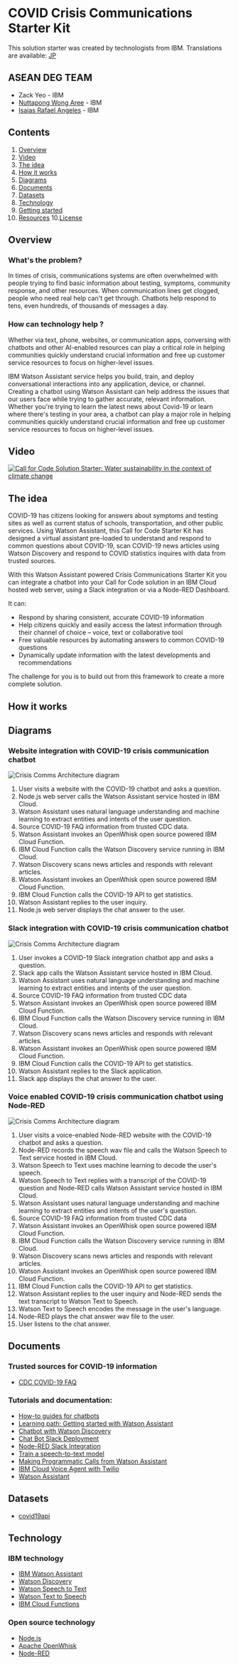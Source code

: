 # COVID Crisis Communications Starter Kit

This solution starter was created by technologists from IBM.  Translations are available: [JP](/README_JP.md)

## ASEAN DEG TEAM

- Zack Yeo - IBM
- [Nuttapong Wong Aree](https://developer.ibm.com/profiles/wonganut/) - IBM
- [Isaias Rafael Angeles](https://developer.ibm.com/profiles/isaias/) - IBM


## Contents

1. [Overview](#overview)
2. [Video](#video)
3. [The idea](#the-idea)
4. [How it works](#how-it-works)
5. [Diagrams](#diagrams)
6. [Documents](#documents)
7. [Datasets](#datasets)
8. [Technology](#technology)
9. [Getting started](#getting-started)
9. [Resources](#resources)
10.[License](#license)

## Overview

### What's the problem?
In times of crisis, communications systems are often overwhelmed with people trying to find basic information about testing, symptoms, community response, and other resources. When communication lines get clogged, people who need real help can't get through. Chatbots help respond to tens, even hundreds, of thousands of messages a day.

### How can technology help ?

Whether via text, phone, websites, or communication apps, conversing with chatbots and other AI-enabled resources can play a critical role in helping communities quickly understand crucial information and free up customer service resources to focus on higher-level issues.

IBM Watson Assistant service helps you build, train, and deploy conversational interactions into any application, device, or channel. Creating a chatbot using Watson Assistant can help address the issues that our users face while trying to gather accurate, relevant information. Whether you're trying to learn the latest news about Covid-19 or learn where there's testing in your area, a chatbot can play a major role in helping communities quickly understand crucial information and free up customer service resources to focus on higher-level issues.

## Video

[![Call for Code Solution Starter: Water sustainability in the context of climate change ](https://img.youtube.com/vi/WzEj_m0hwF0/0.jpg)](https://www.youtube.com/watch?v=WzEj_m0hwF0)

## The idea

COVID-19 has citizens looking for answers about symptoms and testing sites as well as current status of schools, transportation, and other public services. Using Watson Assistant, this Call for Code Starter Kit has designed a virtual assistant pre-loaded to understand and respond to common questions about COVID-19, scan COVID-19 news articles using Watson Discovery and respond to COVID statistics inquires with data from trusted sources.

With this Watson Assistant powered Crisis Communications Starter Kit you can integrate a chatbot into your Call for Code solution in an IBM Cloud hosted web server, using a Slack integration or via a Node-RED Dashboard. 

It can:
- Respond by sharing consistent, accurate COVID-19 information
- Help citizens quickly and easily access the latest information through their channel of choice – voice, text or collaborative tool
- Free valuable resources by automating answers to common COVID-19 questions
- Dynamically update information with the latest developments and recommendations

The challenge for you is to build out from this framework to create a more complete solution.

## How it works


## Diagrams

### Website integration with COVID-19 crisis communication chatbot

![Crisis Comms Architecture diagram](/images/Crisis-Comms-Architecture-Nodejs-WebServer.png)

1. User visits a website with the COVID-19 chatbot and asks a question.
2. Node.js web server calls the Watson Assistant service hosted in IBM Cloud.
3. Watson Assistant uses natural language understanding and machine learning to extract entities and intents of the user question.
4. Source COVID-19 FAQ information from trusted CDC data.
5. Watson Assistant invokes an OpenWhisk open source powered IBM Cloud Function.
6. IBM Cloud Function calls the Watson Discovery service running in IBM Cloud.
7. Watson Discovery scans news articles and responds with relevant articles.
8. Watson Assistant invokes an OpenWhisk open source powered IBM Cloud Function.
9. IBM Cloud Function calls the COVID-19 API to get statistics.
10. Watson Assistant replies to the user inquiry.
11. Node.js web server displays the chat answer to the user.

### Slack integration with COVID-19 crisis communication chatbot

![Crisis Comms Architecture diagram](/images/Crisis-Comms-Architecture-Slack-Integration.png)

1. User invokes a COVID-19 Slack integration chatbot app and asks a question.
2. Slack app calls the Watson Assistant service hosted in IBM Cloud.
3. Watson Assistant uses natural language understanding and machine learning to extract entities and intents of the user question.
4. Source COVID-19 FAQ information from trusted CDC data
5. Watson Assistant invokes an OpenWhisk open source powered IBM Cloud Function.
6. IBM Cloud Function calls the Watson Discovery service running in IBM Cloud.
7. Watson Discovery scans news articles and responds with relevant articles.
8. Watson Assistant invokes an OpenWhisk open source powered IBM Cloud Function.
9. IBM Cloud Function calls the COVID-19 API to get statistics.
10. Watson Assistant replies to the Slack application.
11. Slack app displays the chat answer to the user.

### Voice enabled COVID-19 crisis communication chatbot using Node-RED

![Crisis Comms Architecture diagram](/images/Crisis-Comms-Architecture-Node-RED.png)

1. User visits a voice-enabled Node-RED website with the COVID-19 chatbot and asks a question.
2. Node-RED records the speech wav file and calls the Watson Speech to Text service hosted in IBM Cloud.
3. Watson Speech to Text uses machine learning to decode the user's speech.
4. Watson Speech to Text replies with a transcript of the COVID-19 question and Node-RED calls Watson Assistant service hosted in IBM Cloud.
5. Watson Assistant uses natural language understanding and machine learning to extract entities and intents of the user's question.
6. Source COVID-19 FAQ information from trusted CDC data
7. Watson Assistant invokes an OpenWhisk open source powered IBM Cloud Function.
8. IBM Cloud Function calls the Watson Discovery service running in IBM Cloud.
9. Watson Discovery scans news articles and responds with relevant articles.
10. Watson Assistant invokes an OpenWhisk open source powered IBM Cloud Function.
11. IBM Cloud Function calls the COVID-19 API to get statistics.
12. Watson Assistant replies to the user inquiry and Node-RED sends the text transcript to Watson Text to Speech.
13. Watson Text to Speech encodes the message in the user's language.
14. Node-RED plays the chat answer wav file to the user.
15. User listens to the chat answer.

## Documents

### Trusted sources for COVID-19 information
- [CDC COVID-19 FAQ](https://www.cdc.gov/coronavirus/2019-ncov/faq.html)

### Tutorials and documentation:

- [How-to guides for chatbots](https://www.ibm.com/watson/how-to-build-a-chatbot)
- [Learning path: Getting started with Watson Assistant](https://developer.ibm.com/series/learning-path-watson-assistant/)
- [Chatbot with Watson Discovery](https://github.com/IBM/watson-discovery-sdu-with-assistant)
- [Chat Bot Slack Deployment](https://cloud.ibm.com/docs/assistant?topic=assistant-deploy-slack)
- [Node-RED Slack Integration](https://www.ibm.com/cloud/blog/create-a-chatbot-on-ibm-cloud-and-integrate-with-slack-part-1)
- [Train a speech-to-text model](https://developer.ibm.com/patterns/customize-and-continuously-train-your-own-watson-speech-service/)
- [Making Programmatic Calls from Watson Assistant](https://cloud.ibm.com/docs/assistant?topic=assistant-dialog-webhooks)
- [IBM Cloud Voice Agent with Twilio](https://developer.ibm.com/recipes/tutorials/ibms-voice-agent-with-watson-and-twilio/)
- [Watson Assistant](https://cloud.ibm.com/docs/assistant?topic=assistant-getting-started)

## Datasets

- [covid19api](https://covid19api.com/)

## Technology

### IBM technology

- [IBM Watson Assistant](https://www.ibm.com/cloud/watson-assistant/)
- [Watson Discovery](https://www.ibm.com/cloud/watson-discovery)
- [Watson Speech to Text](https://www.ibm.com/cloud/watson-speech-to-text)
- [Watson Text to Speech](https://www.ibm.com/cloud/watson-text-to-speech)
- [IBM Cloud Functions](https://cloud.ibm.com/functions/)

### Open source technology

- [Node.js](https://nodejs.org/en/)
- [Apache OpenWhisk](https://openwhisk.apache.org/)
- [Node-RED](https://nodered.org/)
